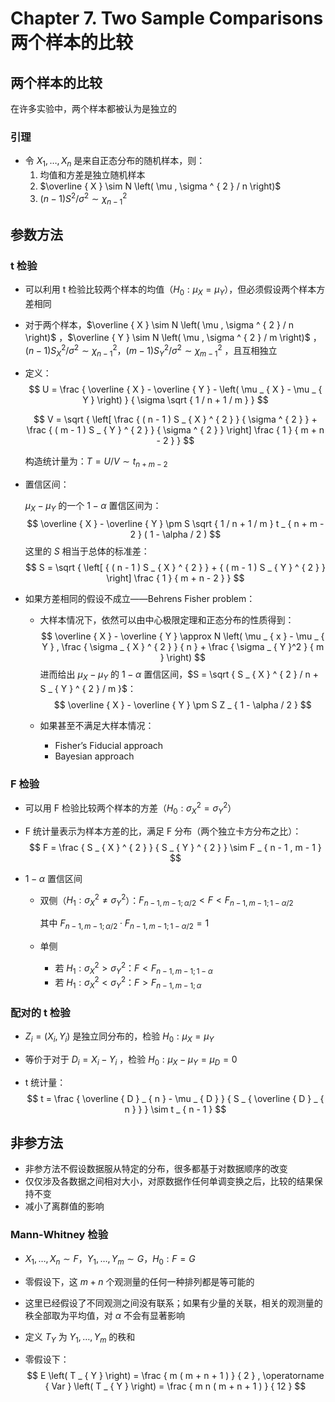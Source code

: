# Chapter 7. Two Sample Comparisons 两个样本的比较



## 两个样本的比较

在许多实验中，两个样本都被认为是独立的



### 引理

- 令 $X _ { 1 } , \ldots , X _ { n }$ 是来自正态分布的随机样本，则：
  1. 均值和方差是独立随机样本
  2. $\overline { X } \sim N \left( \mu , \sigma ^ { 2 } / n \right)$
  3. $( n - 1 ) S ^ { 2 } / \sigma ^ { 2 }\sim\chi^2_{n-1}$



## 参数方法



### t 检验

- 可以利用 t 检验比较两个样本的均值（$H_0: \mu_X=\mu_Y$），但必须假设两个样本方差相同

- 对于两个样本，$\overline { X } \sim N \left( \mu , \sigma ^ { 2 } / n \right)$ ，$\overline { Y } \sim N \left( \mu , \sigma ^ { 2 } / m \right)$ ，$( n - 1 ) S _ { X } ^ { 2 } / \sigma ^ { 2 }\sim\chi^2_{n-1}$，$( m - 1 ) S _ { Y } ^ { 2 } / \sigma ^ { 2 }\sim\chi^2_{m-1}$ ，且互相独立

- 定义：
  $$
  U = \frac { \overline { X } - \overline { Y } - \left( \mu _ { X } - \mu _ { Y } \right) } { \sigma \sqrt { 1 / n + 1 / m } }
  $$

  $$
  V = \sqrt { \left[ \frac { ( n - 1 ) S _ { X } ^ { 2 } } { \sigma ^ { 2 } } + \frac { ( m - 1 ) S _ { Y } ^ { 2 } } { \sigma ^ { 2 } } \right] \frac { 1 } { m + n - 2 } }
  $$

  构造统计量为：$T=U/V\sim t_{n+m-2}$

- 置信区间：

  $\mu_X - \mu_Y$ 的一个 $1-\alpha$ 置信区间为：
  $$
  \overline { X } - \overline { Y } \pm S \sqrt { 1 / n + 1 / m } t _ { n + m - 2 } ( 1 - \alpha / 2 )
  $$
  这里的 $S$ 相当于总体的标准差：
  $$
  S = \sqrt { \left[  { ( n - 1 ) S _ { X } ^ { 2 } }  + { ( m - 1 ) S _ { Y } ^ { 2 } }  \right] \frac { 1 } { m + n - 2 } }
  $$

- 如果方差相同的假设不成立——Behrens Fisher problem：

  - 大样本情况下，依然可以由中心极限定理和正态分布的性质得到：
    $$
    \overline { X } - \overline { Y } \approx N \left( \mu _ { x } - \mu _ { Y } , \frac { \sigma _ { X } ^ { 2 } } { n } + \frac { \sigma _ { Y }^2 } { m } \right)
    $$
    进而给出 $\mu _ { X } - \mu _ { Y }$ 的 $1-\alpha$ 置信区间，$S = \sqrt { S _ { X } ^ { 2 } / n + S _ { Y } ^ { 2 } / m }$：
    $$
    \overline { X } - \overline { Y } \pm S Z _ { 1 - \alpha / 2 }
    $$

  - 如果甚至不满足大样本情况：

    - Fisher’s Fiducial approach
    - Bayesian approach



### F 检验

- 可以用 F 检验比较两个样本的方差（$H_0: \sigma_X^2=\sigma_Y^2$）

- F 统计量表示为样本方差的比，满足 F 分布（两个独立卡方分布之比）：
  $$
  F = \frac { S _ { X } ^ { 2 } } { S _ { Y } ^ { 2 } } \sim F _ { n  - 1 , m - 1 }
  $$

- $1-\alpha$ 置信区间

  - 双侧（$H_1: \sigma_X^2\neq\sigma_Y^2$）：$F_{n-1,m-1;\alpha/2}<F<F_{n-1,m-1;1-\alpha/2}$

    其中 $F_{n-1,m-1;\alpha/2}\cdot F_{n-1,m-1;1-\alpha/2}=1$

  - 单侧

    - 若 $H_1: \sigma_X^2>\sigma_Y^2$：$F<F_{n-1,m-1;1-\alpha}$
    - 若 $H_1: \sigma_X^2<\sigma_Y^2$：$F>F_{n-1,m-1;\alpha}$



### 配对的 t 检验

- $Z _ { i } = \left( X _ { i } , Y _ { i } \right)$ 是独立同分布的，检验 $H _ { 0 } : \mu _ { X } = \mu _ { Y }$

- 等价于对于 $D_i=X_i-Y_i$ ，检验 $H _ { 0 } : \mu _ { X } - \mu _ { Y }=\mu_D=0$

- t 统计量：
  $$
  t = \frac { \overline { D } _ { n } - \mu _ { D } } { S _ { \overline { D } _ { n } } } \sim t _ { n - 1 }
  $$





## 非参方法

- 非参方法不假设数据服从特定的分布，很多都基于对数据顺序的改变
- 仅仅涉及各数据之间相对大小，对原数据作任何单调变换之后，比较的结果保持不变
- 减小了离群值的影响



### Mann-Whitney 检验

- $X _ { 1 } , \ldots , X _ { n }\sim F$，$Y _ { 1 } , \ldots , Y _ { m }\sim G$，$H _ { 0 } : F = G$ 

- 零假设下，这 $m+n$ 个观测量的任何一种排列都是等可能的

- 这里已经假设了不同观测之间没有联系；如果有少量的关联，相关的观测量的秩全部取为平均值，对 $\alpha​$ 不会有显著影响

- 定义 $T_Y$ 为 $Y _ { 1 } , \ldots , Y _ { m }$ 的秩和

- 零假设下：
  $$
  E \left( T _ { Y } \right) = \frac { m ( m + n + 1 ) } { 2 } , \operatorname { Var } \left( T _ { Y } \right) = \frac { m n ( m + n + 1 ) } { 12 }
  $$

